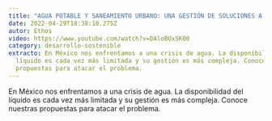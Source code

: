 ```yaml
---
title: "AGUA POTABLE Y SANEAMIENTO URBANO: UNA GESTIÓN DE SOLUCIONES A CUENTAGOTAS"
date: 2022-04-29T18:38:18.275Z
autor: Ethos
video: https://www.youtube.com/watch?v=DAloBUxSK00
category: desarrollo-sostenible
extracto: En México nos enfrentamos a una crisis de agua. La disponibilidad del
  líquido es cada vez más limitada y su gestión es más compleja. Conoce nuestras
  propuestas para atacar el problema.
---
```

En México nos enfrentamos a una crisis de agua. La disponibilidad del líquido es cada vez más limitada y su gestión es más compleja. Conoce nuestras propuestas para atacar el problema.